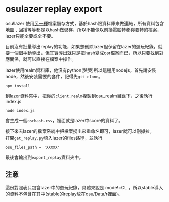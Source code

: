 # osulazer replay export
osu!lazer 使用[另一種](https://osu.ppy.sh/wiki/en/Client/Release_stream/Lazer/File_storage)檔案儲存方式，基於hash跟資料庫來做連結，所有資料包含地圖﹑回播等等都是以hash做儲存，所以不能像以前換電腦轉移你要轉的檔案，lazer只能全要或全不要。

目前沒有批量導出replay的功能，如果想刪除lazer但保留在lazer的遊玩紀錄，就要一個個手動導出，但其實導出就只是把hash變成osr檔案而已，所以只要找到對應關係，就可以直接在檔案中操作。

lazer使用realm資料庫，他沒有python(哭哭)所以這邊用nodejs，首先請安裝node，然後安裝需要的套件，記得先```git clone```。
```
npm install
```
到lazer資料夾中，把你的```client.realm```複製到osu_realm目錄下，之後執行index.js
```
node index.js
```
會生成一個```osrhash.csv```，裡面就是lazer中score的資料了。


接下來去lazer的檔案系統中把檔案撈出來重命名即可，lazer就可以刪掉拉。  
打開```get_replay.py```填入lazer的files路徑，並執行
```
osu_files_path = 'XXXXX'
```
最後會輸出到```export_replay```資料夾中。

## 注意
這份對照表只包含lazer中的遊玩紀錄，具體來說是 mode!=CL ，所以stable導入的資料不包含在其中(stable的replay放在osu/Data/r裡面)。